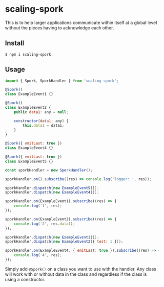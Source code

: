 # scaling-spork

This is to help larger applications communicate within itself at a global level
without the pieces having to acknowledge each other.

## Install

```
$ npm i scaling-spork
```

## Usage

```js
import { Spork, SporkHandler } from 'scaling-spork';

@Spork()
class ExampleEvent1 {}

@Spork()
class ExampleEvent2 {
    public data1: any = null;

    constructor(data1: any) {
        this.data1 = data1;
    }
}

@Spork({ emitLast: true })
class ExampleEvent4 {}

@Spork({ emitLast: true })
class ExampleEvent5 {}

const sporkHandler = new SporkHandler();

sporkHandler.on().subscribe((res) => console.log('logger: ', res));

sporkHandler.dispatch(new ExampleEvent5());
sporkHandler.dispatch(new ExampleEvent4());

sporkHandler.on(ExampleEvent1).subscribe((res) => {
    console.log('1', res);
});

sporkHandler.on(ExampleEvent2).subscribe((res) => {
    console.log('2', res.data1);
});

sporkHandler.dispatch(new ExampleEvent1());
sporkHandler.dispatch(new ExampleEvent2({ test: 1 }));

sporkHandler.on(ExampleEvent4, { emitLast: true }).subscribe((res) => {
    console.log('4', res);
});
```

Simply add `@Spork()` on a class you want to use with the handler.
Any class will work with or without data in the class and regardless if the class is using a constructor.
